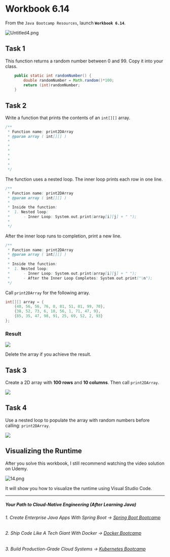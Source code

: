 # Workbook 6.14

From the `Java Bootcamp Resources`, launch **`Workbook 6.14`**.

![Untitled4.png](https://firebasestorage.googleapis.com/v0/b/learnthepart-75aed.appspot.com/o/images%2F0be59cd8-2530-47bf-a94d-e64d6b524dbd?alt=media&token=04fa90fd-74ee-4efa-9081-6c6b4f9d3546)

## Task 1

This function returns a random number between 0 and 99. Copy it into your class.

```java
    public static int randomNumber() {
        double randomNumber = Math.random()*100;
        return (int)randomNumber;
    }
```

## Task 2

Write a function that prints the contents of an `int[][]` array.

```java
/**
 * Function name: print2DArray
 * @param array ( int[][] )
 *
 * 
 * 
 *       
 *      
 *      
 */
```
The function uses a nested loop. The inner loop prints each row in one line.

```java
/**
 * Function name: print2DArray
 * @param array ( int[][] )
 *
 * Inside the function:
 *  1. Nested loop:
 *      - Inner Loop: System.out.print(array[i][j] + " ");
 *      
 */
```

After the inner loop runs to completion, print a new line. 
```java
/**
 * Function name: print2DArray
 * @param array ( int[][] )
 *
 * Inside the function:
 *  1. Nested loop:
 *      - Inner Loop: System.out.print(array[i][j] + " ");
 *      - After the Inner Loop Completes: System.out.print("\n");
 */
```

Call `print2DArray` for the following array.
```java
int[][] array = {
    {48, 56, 56, 76, 0, 81, 51, 81, 99, 70},
    {38, 52, 73, 6, 10, 56, 1, 71, 47, 9},
    {85, 35, 47, 98, 91, 25, 69, 52, 2, 93}
};
```
### Result
![](https://firebasestorage.googleapis.com/v0/b/learnthepart-75aed.appspot.com/o/images%2Fbd0137b7-9cfb-4754-99aa-f29d693674c0?alt=media&token=684e824a-1ddd-488e-8ed9-a2055166cd2b)

Delete the array if you achieve the result.

## Task 3

Create a 2D array with **100 rows** and **10 columns**. Then call `print2DArray`.

![](https://firebasestorage.googleapis.com/v0/b/learnthepart-75aed.appspot.com/o/images%2F20005e86-d942-4c64-83f3-16dca224a1ac?alt=media&token=07731bcd-1d78-44ea-aac9-482be5031085)

## Task 4

Use a nested loop to populate the array with random numbers before calling: `print2DArray`.

![](https://firebasestorage.googleapis.com/v0/b/learnthepart-75aed.appspot.com/o/images%2Fc8de9e35-1104-4e7c-86bb-d602fa547168?alt=media&token=e7d53e94-da88-4fca-8d4b-8818cab10849)

## Visualizing the Runtime

After you solve this workbook, I still recommend watching the video solution on Udemy.

![14.png](https://firebasestorage.googleapis.com/v0/b/learnthepart-75aed.appspot.com/o/images%2F51dc4e34-50eb-485c-8f10-79eadcb3329c?alt=media&token=3e38268e-b361-4224-8c86-6480d5b02a46)

It will show you how to visualize the runtime using Visual Studio Code.

----------
##### Your Path to Cloud-Native Engineering (After Learning Java)
###### 1. Create Enterprise Java Apps With Spring Boot → [Spring Boot Bootcamp](https://www.udemy.com/course/the-complete-spring-boot-development-bootcamp/?couponCode=SPRING_BOOTCAMP)
###### 2. Ship Code Like A Tech Giant With Docker → [Docker Bootcamp](https://www.udemy.com/course/docker-bootcamp-conquer-docker-with-real-world-projects/?couponCode=DOCKER_BOOTCAMP)
###### 3. Build Production-Grade Cloud Systems → [Kubernetes Bootcamp](https://kubernetestraining.io/)